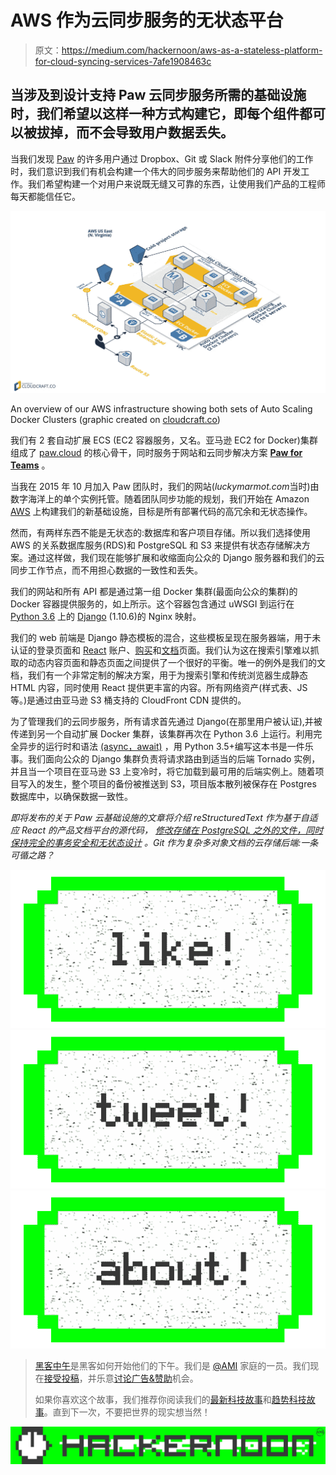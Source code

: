 # AWS 作为云同步服务的无状态平台

> 原文：<https://medium.com/hackernoon/aws-as-a-stateless-platform-for-cloud-syncing-services-7afe1908463c>

## 当涉及到设计支持 Paw 云同步服务所需的基础设施时，我们希望以这样一种方式构建它，即每个组件都可以被拔掉，而不会导致用户数据丢失。

当我们发现 [Paw](https://paw.cloud) 的许多用户通过 Dropbox、Git 或 Slack 附件分享他们的工作时，我们意识到我们有机会构建一个伟大的同步服务来帮助他们的 API 开发工作。我们希望构建一个对用户来说既无缝又可靠的东西，让使用我们产品的工程师每天都能信任它。

![](img/efe83bbd35437833363109ac5a63b002.png)

An overview of our AWS infrastructure showing both sets of Auto Scaling Docker Clusters (graphic created on [cloudcraft.co](https://cloudcraft.co))

我们有 2 套自动扩展 ECS (EC2 容器服务，又名。亚马逊 EC2 for Docker)集群组成了 [paw.cloud](https://paw.cloud) 的核心骨干，同时服务于网站和云同步解决方案 [**Paw for Teams**](https://paw.cloud/teams) 。

当我在 2015 年 10 月加入 Paw 团队时，我们的网站(*luckymarmot.com*当时)由数字海洋上的单个实例托管。随着团队同步功能的规划，我们开始在 Amazon [AWS](https://hackernoon.com/tagged/aws) 上构建我们的新基础设施，目标是所有部署代码的高冗余和无状态操作。

然而，有两样东西不能是无状态的:数据库和客户项目存储。所以我们选择使用 AWS 的关系数据库服务(RDS)和 PostgreSQL 和 S3 来提供有状态存储解决方案。通过这样做，我们现在能够扩展和收缩面向公众的 Django 服务器和我们的云同步工作节点，而不用担心数据的一致性和丢失。

我们的网站和所有 API 都是通过第一组 Docker 集群(最面向公众的集群)的 Docker 容器提供服务的，如上所示。这个容器包含通过 uWSGI 到运行在 [Python 3.6](https://www.python.org/) 上的 [Django](https://www.djangoproject.com/) (1.10.6)的 Nginx 映射。

我们的 web 前端是 Django 静态模板的混合，这些模板呈现在服务器端，用于未认证的登录页面和 [React](https://facebook.github.io/react/) 账户、[购买](https://paw.cloud/purchase/)和[文档](https://paw.cloud/docs/)页面。我们认为这在搜索引擎难以抓取的动态内容页面和静态页面之间提供了一个很好的平衡。唯一的例外是我们的文档，我们有一个非常定制的解决方案，用于为搜索引擎和传统浏览器生成静态 HTML 内容，同时使用 React 提供更丰富的内容。所有网络资产(样式表、JS 等。)是通过由亚马逊 S3 桶支持的 CloudFront CDN 提供的。

为了管理我们的云同步服务，所有请求首先通过 Django(在那里用户被认证),并被传递到另一个自动扩展 Docker 集群，该集群再次在 Python 3.6 上运行。利用完全异步的运行时和语法 [(async，await)](https://docs.python.org/3.6/library/asyncio-task.html) ，用 Python 3.5+编写这本书是一件乐事。我们面向公众的 Django 集群负责将请求路由到适当的后端 Tornado 实例，并且当一个项目在亚马逊 S3 上变冷时，将它加载到最可用的后端实例上。随着项目写入的发生，整个项目的备份被推送到 S3，项目版本散列被保存在 Postgres 数据库中，以确保数据一致性。

*即将发布的关于 Paw 云基础设施的文章将介绍 reStructuredText 作为基于自适应 React 的产品文档平台的源代码，* [*修改存储在 PostgreSQL 之外的文件，同时保持完全的事务安全和无状态设计*](https://hackernoon.com/modifying-files-stored-outside-of-postgresql-while-maintaining-full-transaction-safety-and-d8b55327e679#.rtf0hj8ol) *。Git 作为复杂多对象文档的云存储后端:一条可循之路？*

[![](img/50ef4044ecd4e250b5d50f368b775d38.png)](http://bit.ly/HackernoonFB)[![](img/979d9a46439d5aebbdcdca574e21dc81.png)](https://goo.gl/k7XYbx)[![](img/2930ba6bd2c12218fdbbf7e02c8746ff.png)](https://goo.gl/4ofytp)

> [黑客中午](http://bit.ly/Hackernoon)是黑客如何开始他们的下午。我们是 [@AMI](http://bit.ly/atAMIatAMI) 家庭的一员。我们现在[接受投稿](http://bit.ly/hackernoonsubmission)，并乐意[讨论广告&赞助](mailto:partners@amipublications.com)机会。
> 
> 如果你喜欢这个故事，我们推荐你阅读我们的[最新科技故事](http://bit.ly/hackernoonlatestt)和[趋势科技故事](https://hackernoon.com/trending)。直到下一次，不要把世界的现实想当然！

![](img/be0ca55ba73a573dce11effb2ee80d56.png)